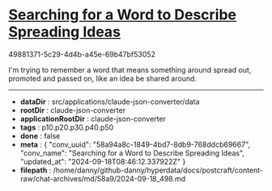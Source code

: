 # [Searching for a Word to Describe Spreading Ideas](https://claude.ai/chat/58a94a8c-1849-4bd7-8db9-768ddcb69667)

49881371-5c29-4d4b-a45e-69b47bf53052

I'm trying to remember a word that means something around spread out, promoted and passed on, like an idea be shared around.

---

* **dataDir** : src/applications/claude-json-converter/data
* **rootDir** : claude-json-converter
* **applicationRootDir** : claude-json-converter
* **tags** : p10.p20.p30.p40.p50
* **done** : false
* **meta** : {
  "conv_uuid": "58a94a8c-1849-4bd7-8db9-768ddcb69667",
  "conv_name": "Searching for a Word to Describe Spreading Ideas",
  "updated_at": "2024-09-18T08:46:12.337922Z"
}
* **filepath** : /home/danny/github-danny/hyperdata/docs/postcraft/content-raw/chat-archives/md/58a9/2024-09-18_498.md